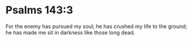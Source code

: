 # Psalms 143:3

For the enemy has pursued my soul; he has crushed my life to the ground; he has made me sit in darkness like those long dead.
